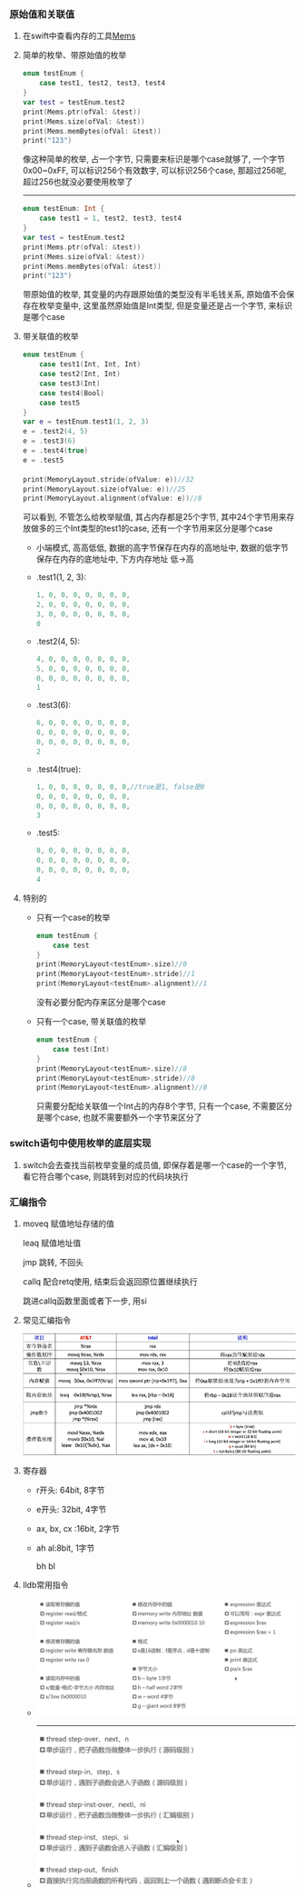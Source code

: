 ### 原始值和关联值

1. 在swift中查看内存的工具[Mems](https://github.com/CoderMJLee/Mems)

2. 简单的枚举、带原始值的枚举

   ```swift
   enum testEnum {
       case test1, test2, test3, test4
   }
   var test = testEnum.test2
   print(Mems.ptr(ofVal: &test))
   print(Mems.size(ofVal: &test))
   print(Mems.memBytes(ofVal: &test))
   print("123")
   ```

   像这种简单的枚举, 占一个字节, 只需要来标识是哪个case就够了, 一个字节0x00~0xFF, 可以标识256个有效数字, 可以标识256个case, 那超过256呢, 超过256也就没必要使用枚举了

   ---

   ```swift
   enum testEnum: Int {
       case test1 = 1, test2, test3, test4
   }
   var test = testEnum.test2
   print(Mems.ptr(ofVal: &test))
   print(Mems.size(ofVal: &test))
   print(Mems.memBytes(ofVal: &test))
   print("123")
   ```

   带原始值的枚举, 其变量的内存跟原始值的类型没有半毛钱关系, 原始值不会保存在枚举变量中, 这里虽然原始值是Int类型, 但是变量还是占一个字节, 来标识是哪个case
   
3. 带关联值的枚举

   ```swift
   enum testEnum {
       case test1(Int, Int, Int)
       case test2(Int, Int)
       case test3(Int)
       case test4(Bool)
       case test5
   }
   var e = testEnum.test1(1, 2, 3)
   e = .test2(4, 5)
   e = .test3(6)
   e = .test4(true)
   e = .test5
   
   print(MemoryLayout.stride(ofValue: e))//32
   print(MemoryLayout.size(ofValue: e))//25
   print(MemoryLayout.alignment(ofValue: e))//8
   ```
   
   可以看到, 不管怎么给枚举赋值, 其占内存都是25个字节, 其中24个字节用来存放做多的三个Int类型的test1的case, 还有一个字节用来区分是哪个case
   
   - 小端模式, 高高低低, 数据的高字节保存在内存的高地址中, 数据的低字节保存在内存的底地址中, 下方内存地址 低->高
   
   - .test1(1, 2, 3):
   
     ```swift
     1, 0, 0, 0, 0, 0, 0, 0,
     2, 0, 0, 0, 0, 0, 0, 0,
     3, 0, 0, 0, 0, 0, 0, 0,
     0
     ```
   
   - .test2(4, 5):
   
     ```swift
     4, 0, 0, 0, 0, 0, 0, 0,
     5, 0, 0, 0, 0, 0, 0, 0,
     0, 0, 0, 0, 0, 0, 0, 0,
     1
     ```
   
   - .test3(6):
   
     ```swift
     6, 0, 0, 0, 0, 0, 0, 0,
     0, 0, 0, 0, 0, 0, 0, 0,
     0, 0, 0, 0, 0, 0, 0, 0,
     2
     ```
   
   - .test4(true):
   
     ```swift
     1, 0, 0, 0, 0, 0, 0, 0,//true是1, false是0
     0, 0, 0, 0, 0, 0, 0, 0,
     0, 0, 0, 0, 0, 0, 0, 0,
     3
     ```
   
   - .test5:
   
     ```swift
     0, 0, 0, 0, 0, 0, 0, 0,
     0, 0, 0, 0, 0, 0, 0, 0,
     0, 0, 0, 0, 0, 0, 0, 0,
     4
     ```
   
4. 特别的

   - 只有一个case的枚举

     ```swift
     enum testEnum {
         case test
     }
     print(MemoryLayout<testEnum>.size)//0
     print(MemoryLayout<testEnum>.stride)//1
     print(MemoryLayout<testEnum>.alignment)//1
     ```

     没有必要分配内存来区分是哪个case

   - 只有一个case, 带关联值的枚举

     ```swift
     enum testEnum {
         case test(Int)
     }
     print(MemoryLayout<testEnum>.size)//8
     print(MemoryLayout<testEnum>.stride)//8
     print(MemoryLayout<testEnum>.alignment)//8
     ```

     只需要分配给关联值一个Int占的内存8个字节,  只有一个case, 不需要区分是哪个case, 也就不需要额外一个字节来区分了

### switch语句中使用枚举的底层实现

1. switch会去查找当前枚举变量的成员值, 即保存着是哪一个case的一个字节, 看它符合哪个case, 则跳转到对应的代码块执行

### 汇编指令

1. moveq 赋值地址存储的值

   leaq 赋值地址值

   jmp 跳转, 不回头

   callq 配合retq使用, 结束后会返回原位置继续执行

   跳进callq函数里面或者下一步, 用si

2. 常见汇编指令

   ![汇编指令](5.汇编分析枚举的内存布局.assets/image-20200706173411929.png)

3. 寄存器

   - r开头:  64bit, 8字节

   - e开头:  32bit, 4字节

   - ax, bx, cx :16bit,  2字节

   - ah al:8bit, 1字节

     bh bl
   
4. lldb常用指令

   - ![image-20200706220746353](5.汇编分析枚举的内存布局.assets/image-20200706220746353.png)

     ---

   - ![image-20200706221053607](5.汇编分析枚举的内存布局.assets/image-20200706221053607.png)


